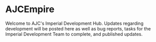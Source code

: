 # AJCEmpire

Welcome to AJC's Imperial Development Hub. Updates regarding development will be posted here as well as bug reports, tasks for the Imperial Development Team to complete, and published updates.
